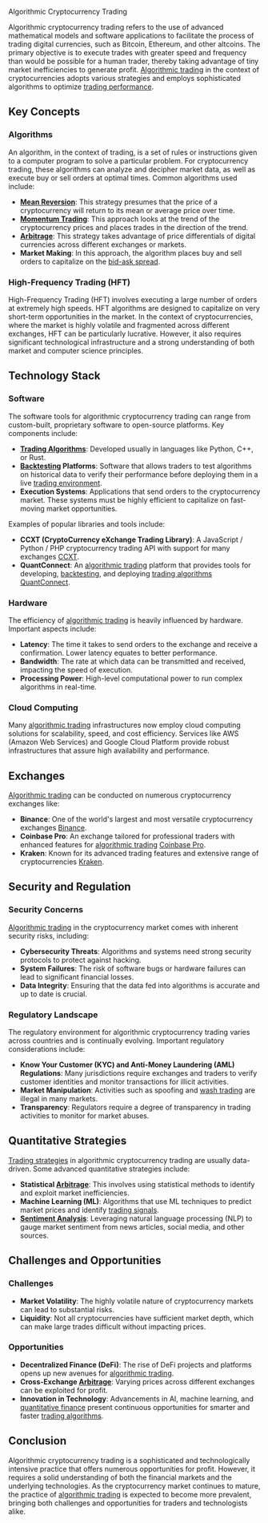 Algorithmic Cryptocurrency Trading

Algorithmic cryptocurrency trading refers to the use of advanced mathematical models and software applications to facilitate the process of trading digital currencies, such as Bitcoin, Ethereum, and other altcoins. The primary objective is to execute trades with greater speed and frequency than would be possible for a human trader, thereby taking advantage of tiny market inefficiencies to generate profit. [Algorithmic trading](../a/algorithmic_trading.md) in the context of cryptocurrencies adopts various strategies and employs sophisticated algorithms to optimize [trading performance](../t/trading_performance.md).

## Key Concepts

### Algorithms

An algorithm, in the context of trading, is a set of rules or instructions given to a computer program to solve a particular problem. For cryptocurrency trading, these algorithms can analyze and decipher market data, as well as execute buy or sell orders at optimal times. Common algorithms used include:

- **[Mean Reversion](../m/mean_reversion.md)**: This strategy presumes that the price of a cryptocurrency will return to its mean or average price over time.
- **[Momentum Trading](../m/momentum_trading.md)**: This approach looks at the trend of the cryptocurrency prices and places trades in the direction of the trend.
- **[Arbitrage](../a/arbitrage.md)**: This strategy takes advantage of price differentials of digital currencies across different exchanges or markets.
- **Market Making**: In this approach, the algorithm places buy and sell orders to capitalize on the [bid-ask spread](../b/bid-ask_spread.md).

### High-Frequency Trading (HFT)

High-Frequency Trading (HFT) involves executing a large number of orders at extremely high speeds. HFT algorithms are designed to capitalize on very short-term opportunities in the market. In the context of cryptocurrencies, where the market is highly volatile and fragmented across different exchanges, HFT can be particularly lucrative. However, it also requires significant technological infrastructure and a strong understanding of both market and computer science principles.

## Technology Stack

### Software

The software tools for algorithmic cryptocurrency trading can range from custom-built, proprietary software to open-source platforms. Key components include:

- **[Trading Algorithms](../t/trading_algorithms.md)**: Developed usually in languages like Python, C++, or Rust.
- **[Backtesting](../b/backtesting.md) Platforms**: Software that allows traders to test algorithms on historical data to verify their performance before deploying them in a live [trading environment](../t/trading_environment.md).
- **Execution Systems**: Applications that send orders to the cryptocurrency market. These systems must be highly efficient to capitalize on fast-moving market opportunities.

Examples of popular libraries and tools include:

- **CCXT (CryptoCurrency eXchange Trading Library)**: A JavaScript / Python / PHP cryptocurrency trading API with support for many exchanges [CCXT](https://github.com/ccxt/ccxt).
- **QuantConnect**: An [algorithmic trading](../a/algorithmic_trading.md) platform that provides tools for developing, [backtesting](../b/backtesting.md), and deploying [trading algorithms](../t/trading_algorithms.md) [QuantConnect](https://www.quantconnect.com/).

### Hardware

The efficiency of [algorithmic trading](../a/algorithmic_trading.md) is heavily influenced by hardware. Important aspects include:

- **Latency**: The time it takes to send orders to the exchange and receive a confirmation. Lower latency equates to better performance.
- **Bandwidth**: The rate at which data can be transmitted and received, impacting the speed of execution.
- **Processing Power**: High-level computational power to run complex algorithms in real-time.

### Cloud Computing

Many [algorithmic trading](../a/algorithmic_trading.md) infrastructures now employ cloud computing solutions for scalability, speed, and cost efficiency. Services like AWS (Amazon Web Services) and Google Cloud Platform provide robust infrastructures that assure high availability and performance.

## Exchanges

[Algorithmic trading](../a/algorithmic_trading.md) can be conducted on numerous cryptocurrency exchanges like:

- **Binance**: One of the world's largest and most versatile cryptocurrency exchanges [Binance](https://www.binance.com/).
- **Coinbase Pro**: An exchange tailored for professional traders with enhanced features for [algorithmic trading](../a/algorithmic_trading.md) [Coinbase Pro](https://pro.coinbase.com/).
- **Kraken**: Known for its advanced trading features and extensive range of cryptocurrencies [Kraken](https://www.kraken.com/).

## Security and Regulation

### Security Concerns

[Algorithmic trading](../a/algorithmic_trading.md) in the cryptocurrency market comes with inherent security risks, including:

- **Cybersecurity Threats**: Algorithms and systems need strong security protocols to protect against hacking.
- **System Failures**: The risk of software bugs or hardware failures can lead to significant financial losses.
- **Data Integrity**: Ensuring that the data fed into algorithms is accurate and up to date is crucial.

### Regulatory Landscape

The regulatory environment for algorithmic cryptocurrency trading varies across countries and is continually evolving. Important regulatory considerations include:

- **Know Your Customer (KYC) and Anti-Money Laundering (AML) Regulations**: Many jurisdictions require exchanges and traders to verify customer identities and monitor transactions for illicit activities.
- **Market Manipulation**: Activities such as spoofing and [wash trading](../w/wash_trading.md) are illegal in many markets.
- **Transparency**: Regulators require a degree of transparency in trading activities to monitor for market abuses.

## Quantitative Strategies

[Trading strategies](../t/trading_strategies.md) in algorithmic cryptocurrency trading are usually data-driven. Some advanced quantitative strategies include:

- **Statistical [Arbitrage](../a/arbitrage.md)**: This involves using statistical methods to identify and exploit market inefficiencies.
- **Machine Learning (ML)**: Algorithms that use ML techniques to predict market prices and identify [trading signals](../t/trading_signals.md).
- **[Sentiment Analysis](../s/sentiment_analysis.md)**: Leveraging natural language processing (NLP) to gauge market sentiment from news articles, social media, and other sources.

## Challenges and Opportunities

### Challenges

- **Market Volatility**: The highly volatile nature of cryptocurrency markets can lead to substantial risks.
- **Liquidity**: Not all cryptocurrencies have sufficient market depth, which can make large trades difficult without impacting prices.

### Opportunities

- **Decentralized Finance (DeFi)**: The rise of DeFi projects and platforms opens up new avenues for [algorithmic trading](../a/algorithmic_trading.md).
- **Cross-Exchange [Arbitrage](../a/arbitrage.md)**: Varying prices across different exchanges can be exploited for profit.
- **Innovation in Technology**: Advancements in AI, machine learning, and [quantitative finance](../q/quantitative_finance.md) present continuous opportunities for smarter and faster [trading algorithms](../t/trading_algorithms.md).

## Conclusion

Algorithmic cryptocurrency trading is a sophisticated and technologically intensive practice that offers numerous opportunities for profit. However, it requires a solid understanding of both the financial markets and the underlying technologies. As the cryptocurrency market continues to mature, the practice of [algorithmic trading](../a/algorithmic_trading.md) is expected to become more prevalent, bringing both challenges and opportunities for traders and technologists alike.